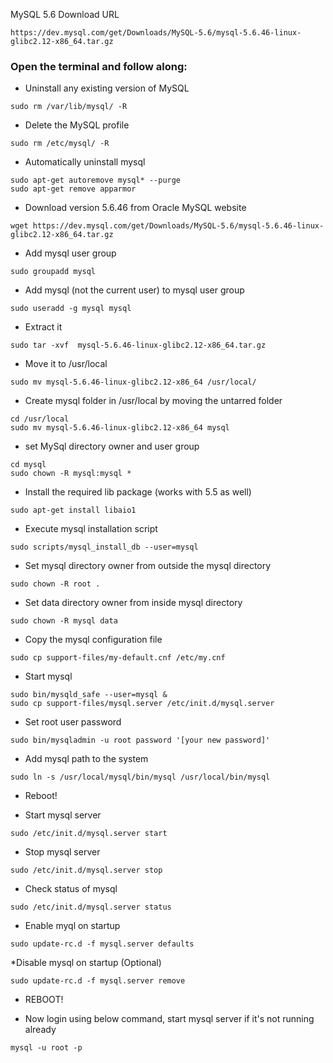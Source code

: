 MySQL 5.6 Download URL

```
https://dev.mysql.com/get/Downloads/MySQL-5.6/mysql-5.6.46-linux-glibc2.12-x86_64.tar.gz
```
### Open the terminal and follow along:

- Uninstall any existing version of MySQL

```
sudo rm /var/lib/mysql/ -R
```
- Delete the MySQL profile
```
sudo rm /etc/mysql/ -R
```
- Automatically uninstall mysql
```
sudo apt-get autoremove mysql* --purge
sudo apt-get remove apparmor
```
- Download version 5.6.46 from Oracle MySQL website
```
wget https://dev.mysql.com/get/Downloads/MySQL-5.6/mysql-5.6.46-linux-glibc2.12-x86_64.tar.gz
```
- Add mysql user group
```
sudo groupadd mysql
```

- Add mysql (not the current user) to mysql user group
```
sudo useradd -g mysql mysql
```

- Extract it

```
sudo tar -xvf  mysql-5.6.46-linux-glibc2.12-x86_64.tar.gz
```
- Move it to /usr/local

```
sudo mv mysql-5.6.46-linux-glibc2.12-x86_64 /usr/local/
```

- Create mysql folder in /usr/local by moving the untarred folder
```
cd /usr/local
sudo mv mysql-5.6.46-linux-glibc2.12-x86_64 mysql

```

- set MySql directory owner and user group

```
cd mysql
sudo chown -R mysql:mysql *
```
- Install the required lib package (works with 5.5 as well) 

```
sudo apt-get install libaio1
```
- Execute mysql installation script

```
sudo scripts/mysql_install_db --user=mysql
```

- Set mysql directory owner from outside the mysql directory

```
sudo chown -R root .
```
- Set data directory owner from inside mysql directory

```
sudo chown -R mysql data
```
- Copy the mysql configuration file

```
sudo cp support-files/my-default.cnf /etc/my.cnf
```
- Start mysql
```
sudo bin/mysqld_safe --user=mysql &
sudo cp support-files/mysql.server /etc/init.d/mysql.server
```
- Set root user password

```
sudo bin/mysqladmin -u root password '[your new password]'
```

- Add mysql path to the system

```
sudo ln -s /usr/local/mysql/bin/mysql /usr/local/bin/mysql
```

- Reboot!

- Start mysql server

```
sudo /etc/init.d/mysql.server start
```
- Stop mysql server

```
sudo /etc/init.d/mysql.server stop
```

- Check status of mysql
```
sudo /etc/init.d/mysql.server status
```

- Enable myql on startup

```
sudo update-rc.d -f mysql.server defaults
```

*Disable mysql on startup (Optional)

```
sudo update-rc.d -f mysql.server remove
```

- REBOOT!

- Now login using below command, start mysql server if it's not running already 


```
mysql -u root -p
```

